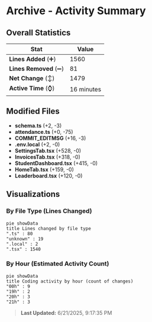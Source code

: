 # Archive - Activity Summary 

## Overall Statistics

| Stat                   | Value                                                             |
| ---------------------- | ----------------------------------------------------------------- |
| **Lines Added** (➕)   | 1560                                          |
| **Lines Removed** (➖) | 81                                        |
| **Net Change** (↕)    | 1479                |
| **Active Time** (⌚)   | 16 minutes |


## Modified Files
- **schema.ts** (+2, -3)
- **attendance.ts** (+0, -75)
- **COMMIT_EDITMSG** (+16, -3)
- **.env.local** (+2, -0)
- **SettingsTab.tsx** (+528, -0)
- **InvoicesTab.tsx** (+318, -0)
- **StudentDashboard.tsx** (+415, -0)
- **HomeTab.tsx** (+159, -0)
- **Leaderboard.tsx** (+120, -0)

## Visualizations

### By File Type (Lines Changed)

```mermaid
pie showData
title Lines changed by file type
".ts" : 80
"unknown" : 19
".local" : 2
".tsx" : 1540
```

### By Hour (Estimated Activity Count)

```mermaid
pie showData
title Coding activity by hour (count of changes)
"00h" : 9
"19h" : 2
"20h" : 3
"21h" : 3
```


> **Last Updated:** 6/21/2025, 9:17:35 PM